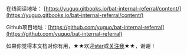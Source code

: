 在线阅读地址： [https://yuguo.gitbooks.io/bat-internal-referral/content/](https://yuguo.gitbooks.io/bat-internal-referral/content/)

Github项目地址：[https://github.com/yuguo/bat-internal-referral](https://github.com/yuguo/bat-internal-referral)

如果你觉得本文档对你有用，★★欢迎[star](https://github.com/yuguo/BAT-internal-referral)或[关注我](https://github.com/yuguo/followers)★★，谢谢！
